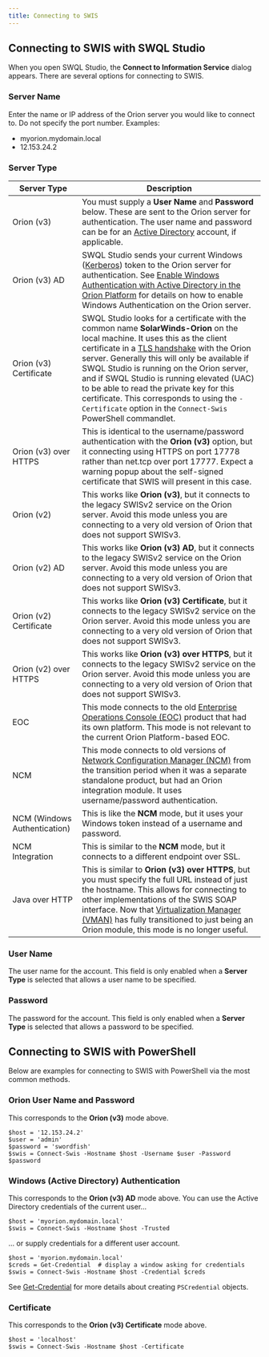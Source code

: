 ```yaml
---
title: Connecting to SWIS
---
```


## Connecting to SWIS with SWQL Studio

When you open SWQL Studio, the **Connect to Information Service** dialog appears.
There are several options for connecting to SWIS.

### Server Name

Enter the name or IP address of the Orion server you would like to connect to.
Do not specify the port number.
Examples:

* myorion.mydomain.local
* 12.153.24.2

### Server Type

Server Type | Description
--- | ---
Orion (v3) | You must supply a **User Name** and **Password** below. These are sent to the Orion server for authentication.  The user name and password can be for an [Active Directory](https://docs.microsoft.com/en-us/windows-server/identity/ad-ds/get-started/virtual-dc/active-directory-domain-services-overview) account, if applicable.
Orion (v3) AD | SWQL Studio sends your current Windows ([Kerberos](https://docs.microsoft.com/en-us/windows-server/security/kerberos/kerberos-authentication-overview)) token to the Orion server for authentication.  See [Enable Windows Authentication with Active Directory in the Orion Platform](https://documentation.solarwinds.com/en/Success_Center/orionplatform/Content/Core-Windows-Authentication-with-Active-Directory-sw2411.htm) for details on how to enable Windows Authentication on the Orion server.
Orion (v3) Certificate | SWQL Studio looks for a certificate with the common name **SolarWinds-Orion** on the local machine.  It uses this as the client certificate in a [TLS handshake](https://docs.microsoft.com/en-us/windows/win32/secauthn/tls-handshake-protocol) with the Orion server. Generally this will only be available if SWQL Studio is running on the Orion server, and if SWQL Studio is running elevated (UAC) to be able to read the private key for this certificate. This corresponds to using the `-Certificate` option in the `Connect-Swis` PowerShell commandlet.
Orion (v3) over HTTPS | This is identical to the username/password authentication with the **Orion (v3)** option, but it connecting using HTTPS on port 17778 rather than net.tcp over port 17777. Expect a warning popup about the self-signed certificate that SWIS will present in this case.
Orion (v2) | This works like **Orion (v3)**, but it connects to the legacy SWISv2 service on the Orion server. Avoid this mode unless you are connecting to a very old version of Orion that does not support SWISv3.
Orion (v2) AD | This works like **Orion (v3) AD**, but it connects to the legacy SWISv2 service on the Orion server. Avoid this mode unless you are connecting to a very old version of Orion that does not support SWISv3.
Orion (v2) Certificate | This works like **Orion (v3) Certificate**, but it connects to the legacy SWISv2 service on the Orion server. Avoid this mode unless you are connecting to a very old version of Orion that does not support SWISv3.
Orion (v2) over HTTPS | This works like **Orion (v3) over HTTPS**, but it connects to the legacy SWISv2 service on the Orion server. Avoid this mode unless you are connecting to a very old version of Orion that does not support SWISv3.
EOC | This mode connects to the old [Enterprise Operations Console (EOC)](https://www.solarwinds.com/enterprise-operations-console) product that had its own platform. This mode is not relevant to the current Orion Platform-based EOC.
NCM | This mode connects to old versions of [Network Configuration Manager (NCM)](https://www.solarwinds.com/network-configuration-manager) from the transition period when it was a separate standalone product, but had an Orion integration module. It uses username/password authentication.
NCM (Windows Authentication) | This is like the **NCM** mode, but it uses your Windows token instead of a username and password.
NCM Integration | This is similar to the **NCM** mode, but it connects to a different endpoint over SSL.
Java over HTTP | This is similar to **Orion (v3) over HTTPS**, but you must specify the full URL instead of just the hostname. This allows for connecting to other implementations of the SWIS SOAP interface. Now that [Virtualization Manager (VMAN)](https://www.solarwinds.com/virtualization-manager) has fully transitioned to just being an Orion module, this mode is no longer useful.

### User Name

The user name for the account.
This field is only enabled when a **Server Type** is selected that allows a user name to be specified.

### Password

The password for the account.
This field is only enabled when a **Server Type** is selected that allows a password to be specified.

## Connecting to SWIS with PowerShell

Below are examples for connecting to SWIS with PowerShell via the most common methods.

### Orion User Name and Password

This corresponds to the **Orion (v3)** mode above.

``` pwsh
$host = '12.153.24.2'
$user = 'admin'
$password = 'swordfish'
$swis = Connect-Swis -Hostname $host -Username $user -Password $password
```

### Windows (Active Directory) Authentication

This corresponds to the **Orion (v3) AD** mode above.
You can use the Active Directory credentials of the current user...

``` pwsh
$host = 'myorion.mydomain.local'
$swis = Connect-Swis -Hostname $host -Trusted
```

... or supply credentials for a different user account.

``` pwsh
$host = 'myorion.mydomain.local'
$creds = Get-Credential  # display a window asking for credentials
$swis = Connect-Swis -Hostname $host -Credential $creds
```

See [Get-Credential](https://docs.microsoft.com/en-us/powershell/module/microsoft.powershell.security/get-credential?view=powershell-6) for more details about creating `PSCredential` objects.

### Certificate

This corresponds to the **Orion (v3) Certificate** mode above.

``` pwsh
$host = 'localhost'
$swis = Connect-Swis -Hostname $host -Certificate
```
